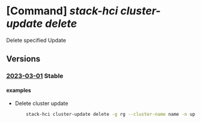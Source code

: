 # [Command] _stack-hci cluster-update delete_

Delete specified Update

## Versions

### [2023-03-01](/Resources/mgmt-plane/L3N1YnNjcmlwdGlvbnMve30vcmVzb3VyY2Vncm91cHMve30vcHJvdmlkZXJzL21pY3Jvc29mdC5henVyZXN0YWNraGNpL2NsdXN0ZXJzL3t9L3VwZGF0ZXMve30=/2023-03-01.xml) **Stable**

<!-- mgmt-plane /subscriptions/{}/resourcegroups/{}/providers/microsoft.azurestackhci/clusters/{}/updates/{} 2023-03-01 -->

#### examples

- Delete cluster update
    ```bash
        stack-hci cluster-update delete -g rg --cluster-name name -n updates-name
    ```
